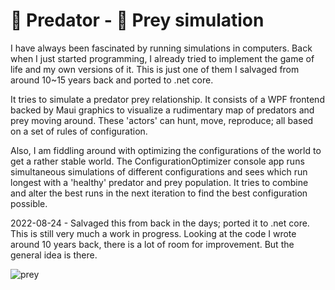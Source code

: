 # :fox_face: Predator - :rabbit: Prey simulation

I have always been fascinated by running simulations in computers. 
Back when I just started programming, I already tried to implement the game of life and
my own versions of it. This is just one of them I salvaged from around 10~15
years back and ported to .net core.

It tries to simulate a predator prey relationship.
It consists of a WPF frontend backed by Maui graphics to visualize a
rudimentary map of predators and prey moving around. These 'actors' can 
hunt, move, reproduce; all based on a set of rules of configuration. 

Also, I am fiddling around with optimizing the configurations of the world
to get a rather stable world. The ConfigurationOptimizer console app
runs simultaneous simulations of different configurations and sees
which run longest with a 'healthy' predator and prey population. 
It tries to combine and alter the best runs in the next iteration to 
find the best configuration possible. 

2022-08-24 - Salvaged this from back in the days; ported it to .net core. 
This is still very much a work in progress. 
Looking at the code I wrote around 10 years back, 
there is a lot of room for improvement. But the general idea is there.

![prey](https://user-images.githubusercontent.com/6709855/186279273-fa3d5827-a1ba-41ca-b93c-6e52d342e0cc.gif)
